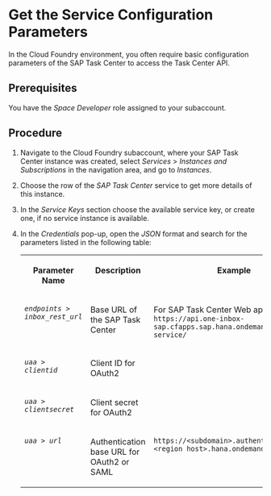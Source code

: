 <!-- loioe10e7b2b21ef49cd84e242089b789078 -->

# Get the Service Configuration Parameters

In the Cloud Foundry environment, you often require basic configuration parameters of the SAP Task Center to access the Task Center API.



<a name="loioe10e7b2b21ef49cd84e242089b789078__prereq_iz4_hfb_ffb"/>

## Prerequisites

You have the *Space Developer* role assigned to your subaccount.



## Procedure

1.  Navigate to the Cloud Foundry subaccount, where your SAP Task Center instance was created, select *Services* \> *Instances and Subscriptions* in the navigation area, and go to *Instances*.

2.  Choose the row of the *SAP Task Center* service to get more details of this instance.

3.  In the *Service Keys* section choose the available service key, or create one, if no service instance is available.

4.  In the *Credentials* pop-up, open the *JSON* format and search for the parameters listed in the following table:


    <table>
    <tr>
    <th valign="top">

    Parameter Name
    
    </th>
    <th valign="top">

    Description
    
    </th>
    <th valign="top">

    Example
    
    </th>
    </tr>
    <tr>
    <td valign="top">
    
    <code><i>endpoints</i> &gt; <i>inbox_rest_url</i></code> 
    
    </td>
    <td valign="top">
    
    Base URL of the SAP Task Center 
    
    </td>
    <td valign="top">
    
    For SAP Task Center Web app use `https://api.one-inbox-sap.cfapps.sap.hana.ondemand.com/inbox-service/` 
    
    </td>
    </tr>
    <tr>
    <td valign="top">
    
    <code><i>uaa</i> &gt; <i>clientid</i></code> 
    
    </td>
    <td valign="top">
    
    Client ID for OAuth2
    
    </td>
    <td valign="top">
    
     
    
    </td>
    </tr>
    <tr>
    <td valign="top">
    
    <code><i>uaa</i> &gt; <i>clientsecret</i></code> 
    
    </td>
    <td valign="top">
    
    Client secret for OAuth2
    
    </td>
    <td valign="top">
    
     
    
    </td>
    </tr>
    <tr>
    <td valign="top">
    
    <code><i>uaa</i> &gt; <i>url</i></code> 
    
    </td>
    <td valign="top">
    
    Authentication base URL for OAuth2 or SAML
    
    </td>
    <td valign="top">
    
    `https://<subdomain>.authentication.<region host>.hana.ondemand.com` 
    
    </td>
    </tr>
    </table>
    


